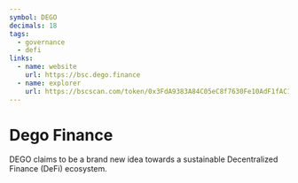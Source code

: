 ```yaml
---
symbol: DEGO
decimals: 18
tags:
  - governance
  - defi
links:
  - name: website
    url: https://bsc.dego.finance
  - name: explorer
    url: https://bscscan.com/token/0x3FdA9383A84C05eC8f7630Fe10AdF1fAC13241CC
---
```


# Dego Finance

DEGO claims to be a brand new idea towards a sustainable Decentralized Finance (DeFi) ecosystem.
